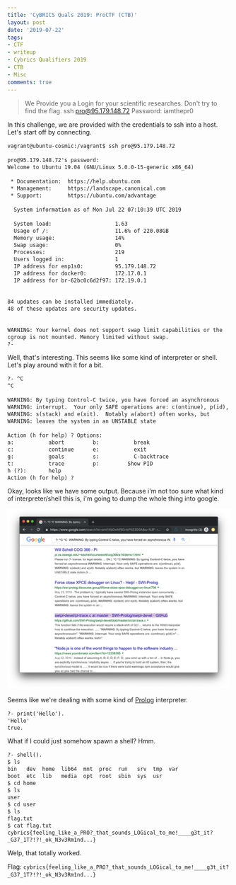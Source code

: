 ```yaml
---
title: 'CyBRICS Quals 2019: ProCTF (CTB)'
layout: post
date: '2019-07-22'
tags:
- CTF
- writeup
- Cybrics Qualifiers 2019
- CTB
- Misc
comments: true
---
```


> We Provide you a Login for your scientific researches. Don't try to find the flag.
> ssh pro@95.179.148.72
> Password: iamthepr0

In this challenge, we are provided with the credentials to ssh into a host. Let's start off by connecting.

```
vagrant@ubuntu-cosmic:/vagrant$ ssh pro@95.179.148.72

pro@95.179.148.72's password:
Welcome to Ubuntu 19.04 (GNU/Linux 5.0.0-15-generic x86_64)

 * Documentation:  https://help.ubuntu.com
 * Management:     https://landscape.canonical.com
 * Support:        https://ubuntu.com/advantage

  System information as of Mon Jul 22 07:10:39 UTC 2019

  System load:                    1.63
  Usage of /:                     11.6% of 220.08GB
  Memory usage:                   14%
  Swap usage:                     0%
  Processes:                      219
  Users logged in:                1
  IP address for enp1s0:          95.179.148.72
  IP address for docker0:         172.17.0.1
  IP address for br-62bc0c6d2f97: 172.19.0.1


84 updates can be installed immediately.
48 of these updates are security updates.


WARNING: Your kernel does not support swap limit capabilities or the cgroup is not mounted. Memory limited without swap.
?-
```

Well, that's interesting. This seems like some kind of interpreter or shell. Let's play around with it for a bit.

```
?- ^C
^C

WARNING: By typing Control-C twice, you have forced an asynchronous
WARNING: interrupt.  Your only SAFE operations are: c(ontinue), p(id),
WARNING: s(stack) and e(xit).  Notably a(abort) often works, but
WARNING: leaves the system in an UNSTABLE state

Action (h for help) ? Options:
a:           abort         b:           break
c:           continue      e:           exit
g:           goals         s:           C-backtrace
t:           trace         p:		  Show PID
h (?):       help
Action (h for help) ?
```

Okay, looks like we have some output. Because i'm not too sure what kind of interpreter/shell this is, i'm going to dump the whole thing into google.

![](/images/proctf/image01.png)

Seems like we're dealing with some kind of [Prolog](https://en.wikipedia.org/wiki/Prolog) interpreter.

```
?- print('Hello').
'Hello'
true.
```

What if I could just somehow spawn a shell? Hmm.

```
?- shell().
$ ls
bin   dev  home  lib64	mnt  proc  run	 srv  tmp  var
boot  etc  lib	 media	opt  root  sbin  sys  usr
$ cd home
$ ls
user
$ cd user
$ ls
flag.txt
$ cat flag.txt
cybrics{feeling_like_a_PRO?_that_sounds_LOGical_to_me!____g3t_it?_G37_1T?!?!_ok_N3v3Rm1nd...}
```

Welp, that totally worked.

Flag: `cybrics{feeling_like_a_PRO?_that_sounds_LOGical_to_me!____g3t_it?_G37_1T?!?!_ok_N3v3Rm1nd...}`

<script type="text/javascript" async
  src="https://cdn.mathjax.org/mathjax/latest/MathJax.js?config=TeX-MML-AM_CHTML">
</script>

